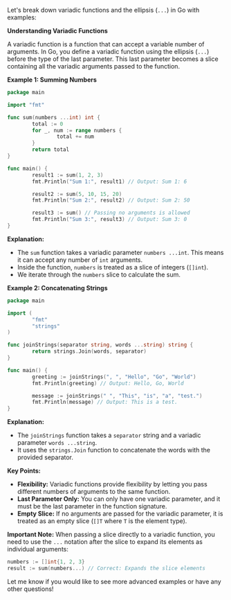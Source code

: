 Let's break down variadic functions and the ellipsis (`...`) in Go with examples:

**Understanding Variadic Functions**

A variadic function is a function that can accept a variable number of arguments. In Go, you define a variadic function using the ellipsis (`...`) before the type of the last parameter. This last parameter becomes a slice containing all the variadic arguments passed to the function.

**Example 1: Summing Numbers**

```go
package main

import "fmt"

func sum(numbers ...int) int {
        total := 0
        for _, num := range numbers {
                total += num
        }
        return total
}

func main() {
        result1 := sum(1, 2, 3)
        fmt.Println("Sum 1:", result1) // Output: Sum 1: 6

        result2 := sum(5, 10, 15, 20)
        fmt.Println("Sum 2:", result2) // Output: Sum 2: 50

        result3 := sum() // Passing no arguments is allowed
        fmt.Println("Sum 3:", result3) // Output: Sum 3: 0
}
```

**Explanation:**

- The `sum` function takes a variadic parameter `numbers ...int`. This means it can accept any number of `int` arguments.
- Inside the function, `numbers` is treated as a slice of integers (`[]int`).
- We iterate through the `numbers` slice to calculate the sum.

**Example 2: Concatenating Strings**

```go
package main

import (
        "fmt"
        "strings"
)

func joinStrings(separator string, words ...string) string {
        return strings.Join(words, separator)
}

func main() {
        greeting := joinStrings(", ", "Hello", "Go", "World")
        fmt.Println(greeting) // Output: Hello, Go, World

        message := joinStrings(" ", "This", "is", "a", "test.")
        fmt.Println(message) // Output: This is a test.
}
```

**Explanation:**

- The `joinStrings` function takes a `separator` string and a variadic parameter `words ...string`. 
- It uses the `strings.Join` function to concatenate the words with the provided separator.

**Key Points:**

- **Flexibility:** Variadic functions provide flexibility by letting you pass different numbers of arguments to the same function.
- **Last Parameter Only:**  You can only have one variadic parameter, and it must be the last parameter in the function signature.
- **Empty Slice:** If no arguments are passed for the variadic parameter, it is treated as an empty slice (`[]T` where `T` is the element type).

**Important Note:** When passing a slice directly to a variadic function, you need to use the `...` notation after the slice to expand its elements as individual arguments:

```go
numbers := []int{1, 2, 3}
result := sum(numbers...) // Correct: Expands the slice elements
```

Let me know if you would like to see more advanced examples or have any other questions!